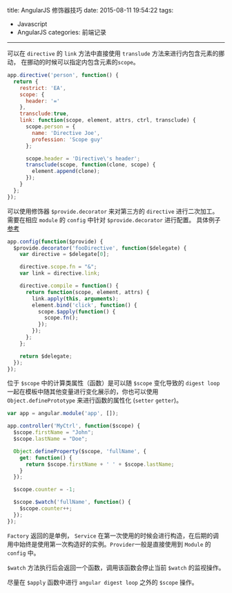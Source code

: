 title: AngularJS 修饰器技巧
date: 2015-08-11 19:54:22
tags: 
- Javascript
- AngularJS
categories: 前端记录
---
可以在 `directive` 的 `link` 方法中直接使用 `translude` 方法来进行内包含元素的挪动， 在挪动的时候可以指定内包含元素的`scope`。
<!-- more -->
```javascript
app.directive('person', function() {
  return {
    restrict: 'EA',
    scope: {
      header: '='
    },
    transclude:true,
    link: function(scope, element, attrs, ctrl, transclude) {
      scope.person = {
        name: 'Directive Joe',
        profession: 'Scope guy'
      };

      scope.header = 'Directive\'s header';
      transclude(scope, function(clone, scope) {
        element.append(clone);
      });
    }
  };
});

```
可以使用修饰器 `$provide.decorator` 来对第三方的 `directive` 进行二次加工。
需要在相应 `module` 的 `config` 中针对 `$provide.decorator` 进行配置。
具体例子[参考](http://angular-tips.com/blog/2013/09/experiment-decorating-directives/)

```javascript
app.config(function($provide) {
  $provide.decorator('fooDirective', function($delegate) {
    var directive = $delegate[0];

    directive.scope.fn = "&";
    var link = directive.link;

    directive.compile = function() {
      return function(scope, element, attrs) {
        link.apply(this, arguments);
        element.bind('click', function() {
          scope.$apply(function() {
            scope.fn();
          });
        });
      };
    };

    return $delegate;
  });
});

```

位于 `$scope` 中的计算类属性（函数）是可以随 `$scope` 变化导致的 `digest loop` 一起在模板中随其他变量进行变化展示的，你也可以使用 `Object.definePrototype` 来进行函数的属性化 (`setter` `getter`)。

```javascript
var app = angular.module('app', []);

app.controller('MyCtrl', function($scope) {
  $scope.firstName = "John";
  $scope.lastName = "Doe";

  Object.defineProperty($scope, 'fullName', {
    get: function() {
      return $scope.firstName + ' ' + $scope.lastName;
    }
  });

  $scope.counter = -1;

  $scope.$watch('fullName', function() {
    $scope.counter++;
  });
});

```
`Factory` 返回的是单例， `Service` 在第一次使用的时候会进行构造，在后期的调用中始终是使用第一次构造好的实例。`Provider`一般是直接使用到 `Module` 的 `config` 中。

`$watch` 方法执行后会返回一个函数，调用该函数会停止当前 `$watch` 的监视操作。

尽量在 `$apply` 函数中进行 `angular digest loop` 之外的 `$scope` 操作。


